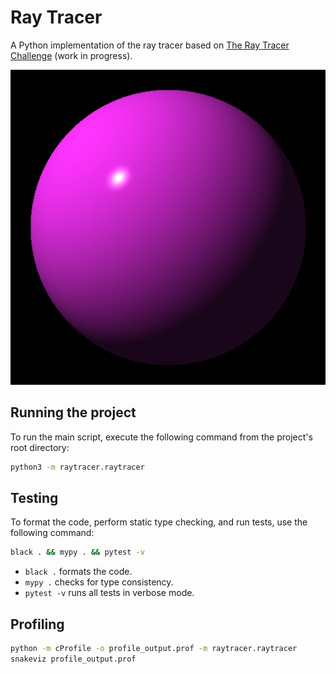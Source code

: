 # Ray Tracer
A Python implementation of the ray tracer based on [The Ray Tracer Challenge](http://raytracerchallenge.com/) (work in progress).

![Raytraced Image](images/sphere.png)

## Running the project
To run the main script, execute the following command from the project's root directory:
```bash
python3 -m raytracer.raytracer
```
## Testing
To format the code, perform static type checking, and run tests, use the following command:
```bash
black . && mypy . && pytest -v
```
- `black .` formats the code.
- `mypy .` checks for type consistency.
- `pytest -v` runs all tests in verbose mode.

## Profiling
```bash
python -m cProfile -o profile_output.prof -m raytracer.raytracer
snakeviz profile_output.prof
```
    
